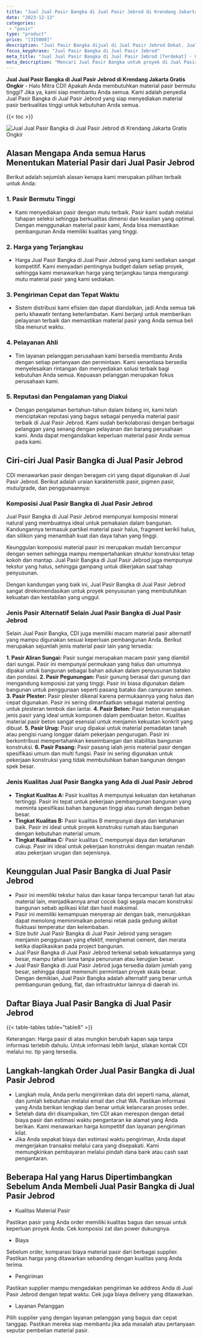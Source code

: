 ```yaml
---
title: "Jual Jual Pasir Bangka di Jual Pasir Jebrod di Krendang Jakarta Gratis Ongkir"
date: "2023-12-13"
categories:
 - "pasir"
type: "product"
price: "[315000]"
description: "Jual Pasir Bangka dijual di Jual Pasir Jebrod Dekat. Jual Pasir Bangka ini sering digunakan dalam proyek konstruksi sebagai material adukan yang terpilih dan bersih. Silakan hubungi kami untuk informasi lebih lanjut."
focus_keyphrase: "Jual Pasir Bangka di Jual Pasir Jebrod"
meta_title: "Jual Jual Pasir Bangka di Jual Pasir Jebrod [Terdekat] - CDI"
meta_description: "Mencari Jual Pasir Bangka untuk proyek di Jual Pasir Jebrod? Kami menyediakan Jual Pasir Bangka berkualitas untuk bahan campuran. Dapatkan penawaran terbaik sekarang."
---
```


**Jual Jual Pasir Bangka di Jual Pasir Jebrod di Krendang Jakarta Gratis Ongkir** - Halo Mitra CDI! Apakah Anda membutuhkan material pasir bermutu tinggi? Jika ya, kami siap membantu Anda semua. Kami adalah penyedia Jual Pasir Bangka di Jual Pasir Jebrod yang siap menyediakan material pasir berkualitas tinggi untuk kebutuhan Anda semua.

{{< toc >}}

![Jual Jual Pasir Bangka di Jual Pasir Jebrod di Krendang Jakarta Gratis Ongkir](/images/pasir/pasir-bangunan-11.jpg)

## Alasan Mengapa Anda semua Harus Menentukan Material Pasir dari Jual Pasir Jebrod

Berikut adalah sejumlah alasan kenapa kami merupakan pilihan terbaik untuk Anda:

### 1. Pasir Bermutu Tinggi

*   Kami menyediakan pasir dengan mutu terbaik. Pasir kami sudah melalui tahapan seleksi sehingga berkualitas dimensi dan keaslian yang optimal. Dengan menggunakan material pasir kami, Anda bisa memastikan pembangunan Anda memiliki kualitas yang tinggi.

### 2. Harga yang Terjangkau

*   Harga Jual Pasir Bangka di Jual Pasir Jebrod yang kami sediakan sangat kompetitif. Kami menyadari pentingnya budget dalam setiap proyek, sehingga kami menawarkan harga yang terjangkau tanpa mengurangi mutu material pasir yang kami sediakan.

### 3. Pengiriman Cepat dan Tepat Waktu

*   Sistem distribusi kami efisien dan dapat diandalkan, jadi Anda semua tak perlu khawatir tentang keterlambatan. Kami berjanji untuk memberikan pelayanan terbaik dan memastikan material pasir yang Anda semua beli tiba menurut waktu.

### 4. Pelayanan Ahli

*   Tim layanan pelanggan perusahaan kami bersedia membantu Anda dengan setiap pertanyaan dan permintaan. Kami senantiasa bersedia menyelesaikan rintangan dan menyediakan solusi terbaik bagi kebutuhan Anda semua. Kepuasan pelanggan merupakan fokus perusahaan kami.

### 5. Reputasi dan Pengalaman yang Diakui

*   Dengan pengalaman bertahun-tahun dalam bidang ini, kami telah menciptakan reputasi yang bagus sebagai penyedia material pasir terbaik di Jual Pasir Jebrod. Kami sudah berkolaborasi dengan berbagai pelanggan yang senang dengan pelayanan dan barang perusahaan kami. Anda dapat mengandalkan keperluan material pasir Anda semua pada kami.

## Ciri-ciri Jual Pasir Bangka di Jual Pasir Jebrod

CDI menawarkan pasir dengan beragam ciri yang dapat digunakan di Jual Pasir Jebrod. Berikut adalah uraian karakteristik pasir, pigmen pasir, mutu/grade, dan penggunaannya:

### Komposisi Jual Pasir Bangka di Jual Pasir Jebrod

Jual Pasir Bangka di Jual Pasir Jebrod mempunyai komposisi mineral natural yang membuatnya ideal untuk pemakaian dalam bangunan. Kandungannya termasuk partikel material pasir halus, fragment kerikil halus, dan silikon yang menambah kuat dan daya tahan yang tinggi.

Keunggulan komposisi material pasir ini merupakan mudah bercampur dengan semen sehingga mampu mempertahankan struktur konstruksi tetap kokoh dan mantap. Jual Pasir Bangka di Jual Pasir Jebrod juga mempunyai tekstur yang halus, sehingga gampang untuk dikerjakan saat tahap penyusunan.

Dengan kandungan yang baik ini, Jual Pasir Bangka di Jual Pasir Jebrod sangat direkomendasikan untuk proyek penyusunan yang membutuhkan kekuatan dan kestabilan yang unggul.

### Jenis Pasir Alternatif Selain Jual Pasir Bangka di Jual Pasir Jebrod

Selain Jual Pasir Bangka, CDI juga memiliki macam material pasir alternatif yang mampu digunakan sesuai keperluan pembangunan Anda. Berikut merupakan sejumlah jenis material pasir lain yang tersedia:

**1\. Pasir Aliran Sungai:** Pasir sungai merupakan macam pasir yang diambil dari sungai. Pasir ini mempunyai permukaan yang halus dan umumnya dipakai untuk bangunan sebagai bahan adukan dalam penyusunan batako dan pondasi.
**2\. Pasir Pegunungan:** Pasir gunung berasal dari gunung dan mengandung komposisi zat yang tinggi. Pasir ini biasa digunakan dalam bangunan untuk penggunaan seperti pasang batako dan campuran semen.
**3\. Pasir Plester:** Pasir plester dikenal karena permukaannya yang halus dan cepat digunakan. Pasir ini sering dimanfaatkan sebagai material penting untuk plesteran tembok dan lantai.
**4\. Pasir Beton:** Pasir beton merupakan jenis pasir yang ideal untuk komponen dalam pembuatan beton. Kualitas material pasir beton sangat esensial untuk menjamin kekuatan konkrit yang dibuat.
**5\. Pasir Urug:** Pasir urug dipakai untuk material pemadatan tanah atau pengisi ruang longgar dalam pekerjaan pengurugan. Pasir ini berkontribusi mempertahankan keseimbangan dan stabilitas bangunan konstruksi.
**6\. Pasir Pasang:** Pasir pasang ialah jenis material pasir dengan spesifikasi umum dan multi fungsi. Pasir ini sering digunakan untuk pekerjaan konstruksi yang tidak membutuhkan bahan bangunan dengan spek besar.

### Jenis Kualitas Jual Pasir Bangka yang Ada di Jual Pasir Jebrod

*   **Tingkat Kualitas A:** Pasir kualitas A mempunyai kekuatan dan ketahanan tertinggi. Pasir ini tepat untuk pekerjaan pembangunan bangunan yang meminta spesifikasi bahan bangunan tinggi atau rumah dengan beban besar.
*   **Tingkat Kualitas B:** Pasir kualitas B mempunyai daya dan ketahanan baik. Pasir ini ideal untuk proyek konstruksi rumah atau bangunan dengan kebutuhan material umum.
*   **Tingkat Kualitas C:** Pasir kualitas C mempunyai daya dan ketahanan cukup. Pasir ini ideal untuk pekerjaan konstruksi dengan muatan rendah atau pekerjaan urugan dan sejenisnya.

## Keunggulan Jual Pasir Bangka di Jual Pasir Jebrod

*   Pasir ini memiliki tekstur halus dan kasar tanpa tercampur tanah liat atau material lain, menjadikannya amat cocok bagi segala macam konstruksi bangunan sebab aplikasi kilat dan hasil maksimal.
*   Pasir ini memiliki kemampuan menyerap air dengan baik, menunjukkan dapat menolong meminimalkan potensi retak pada gedung akibat fluktuasi temperatur dan kelembaban.
*   Size butir Jual Pasir Bangka di Jual Pasir Jebrod yang seragam menjamin penggunaan yang efektif, menghemat cement, dan merata ketika diaplikasikan pada project bangunan.
*   Jual Pasir Bangka di Jual Pasir Jebrod terkenal sebab kekuatannya yang besar, mampu tahan lama tanpa penurunan atau kerugian besar.
*   Jual Pasir Bangka di Jual Pasir Jebrod juga tersedia dalam jumlah yang besar, sehingga dapat memenuhi permintaan proyek skala besar. Dengan demikian, Jual Pasir Bangka adalah alternatif yang benar untuk pembangunan gedung, flat, dan infrastruktur lainnya di daerah ini.

## Daftar Biaya Jual Pasir Bangka di Jual Pasir Jebrod

{{< table-tables table="table8" >}}

Keterangan: Harga pasir di atas mungkin berubah kapan saja tanpa informasi terlebih dahulu. Untuk informasi lebih lanjut, silakan kontak CDI melalui no. tlp yang tersedia.

## Langkah-langkah Order Jual Pasir Bangka di Jual Pasir Jebrod

*   Langkah mula, Anda perlu mengirimkan data diri seperti nama, alamat, dan jumlah kebutuhan melalui email dan chat WA. Pastikan informasi yang Anda berikan lengkap dan benar untuk kelancaran proses order.
*   Setelah data diri disampaikan, tim CDI akan merespon dengan detail biaya pasir dan estimasi waktu pengantaran ke alamat yang Anda berikan. Kami menawarkan harga kompetitif dan layanan pengiriman kilat.
*   Jika Anda sepakat biaya dan estimasi waktu pengiriman, Anda dapat mengerjakan transaksi melalui cara yang disepakati. Kami memungkinkan pembayaran melalui pindah dana bank atau cash saat pengantaran.

## Beberapa Hal yang Harus Dipertimbangkan Sebelum Anda Membeli Jual Pasir Bangka di Jual Pasir Jebrod

*   Kualitas Material Pasir

Pastikan pasir yang Anda order memiliki kualitas bagus dan sesuai untuk keperluan proyek Anda. Cek komposisi zat dan power dukungnya.
*   Biaya

Sebelum order, komparasi biaya material pasir dari berbagai supplier. Pastikan harga yang ditawarkan sebanding dengan kualitas yang Anda terima.
*   Pengiriman

Pastikan supplier mampu mengadakan pengiriman ke address Anda di Jual Pasir Jebrod dengan tepat waktu. Cek juga biaya delivery yang ditawarkan.
*   Layanan Pelanggan

Pilih supplier yang dengan layanan pelanggan yang bagus dan cepat tanggap. Pastikan mereka siap membantu jika ada masalah atau pertanyaan seputar pembelian material pasir.